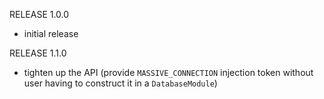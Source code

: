 RELEASE 1.0.0
- initial release

RELEASE 1.1.0
- tighten up the API (provide `MASSIVE_CONNECTION` injection token without user having to construct it in a `DatabaseModule`)
